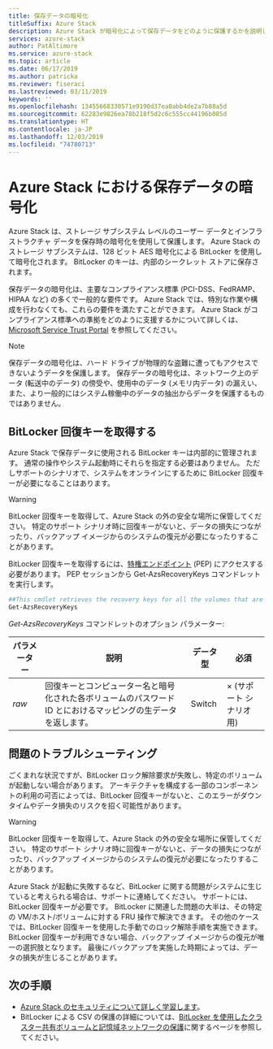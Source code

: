 ```yaml
---
title: 保存データの暗号化
titleSuffix: Azure Stack
description: Azure Stack が暗号化によって保存データをどのように保護するかを説明します。
services: azure-stack
author: PatAltimore
ms.service: azure-stack
ms.topic: article
ms.date: 06/17/2019
ms.author: patricka
ms.reviewer: fiseraci
ms.lastreviewed: 03/11/2019
keywords: ''
ms.openlocfilehash: 13455668330571e9190d37ea0abb4de2a7b88a5d
ms.sourcegitcommit: 62283e9826ea78b218f5d2c6c555cc44196b085d
ms.translationtype: HT
ms.contentlocale: ja-JP
ms.lasthandoff: 12/03/2019
ms.locfileid: "74780713"
---
```

# <a name="data-at-rest-encryption-in-azure-stack"></a>Azure Stack における保存データの暗号化

Azure Stack は、ストレージ サブシステム レベルのユーザー データとインフラストラクチャ データを保存時の暗号化を使用して保護します。 Azure Stack のストレージ サブシステムは、128 ビット AES 暗号化による BitLocker を使用して暗号化されます。 BitLocker のキーは、内部のシークレット ストアに保存されます。

保存データの暗号化は、主要なコンプライアンス標準 (PCI-DSS、FedRAMP、HIPAA など) の多くで一般的な要件です。 Azure Stack では、特別な作業や構成を行わなくても、これらの要件を満たすことができます。 Azure Stack がコンプライアンス標準への準拠をどのように支援するかについて詳しくは、[Microsoft Service Trust Portal](https://aka.ms/AzureStackCompliance) を参照してください。

> [!NOTE]
> 保存データの暗号化は、ハード ドライブが物理的な盗難に遭ってもアクセスできないようデータを保護します。 保存データの暗号化は、ネットワーク上のデータ (転送中のデータ) の傍受や、使用中のデータ (メモリ内データ) の漏えい、また、より一般的にはシステム稼働中のデータの抽出からデータを保護するものではありません。

## <a name="retrieving-bitlocker-recovery-keys"></a>BitLocker 回復キーを取得する

Azure Stack で保存データに使用される BitLocker キーは内部的に管理されます。 通常の操作やシステム起動時にそれらを指定する必要はありません。 ただしサポートのシナリオで、システムをオンラインにするために BitLocker 回復キーが必要になることはあります。  

> [!WARNING]
> BitLocker 回復キーを取得して、Azure Stack の外の安全な場所に保管してください。 特定のサポート シナリオ時に回復キーがないと、データの損失につながったり、バックアップ イメージからのシステムの復元が必要になったりすることがあります。

BitLocker 回復キーを取得するには、[特権エンドポイント](azure-stack-privileged-endpoint.md) (PEP) にアクセスする必要があります。 PEP セッションから Get-AzsRecoveryKeys コマンドレットを実行します。

```powershell
##This cmdlet retrieves the recovery keys for all the volumes that are encrypted with BitLocker.
Get-AzsRecoveryKeys
```

*Get-AzsRecoveryKeys* コマンドレットのオプション パラメーター:

| パラメーター | 説明 | データ型 | 必須 |
|---------|---------|---------|---------|
|*raw* | 回復キーとコンピューター名と暗号化された各ボリュームのパスワード ID とにおけるマッピングの生データを返します。  | Switch | × (サポート シナリオ用)|

## <a name="troubleshoot-issues"></a>問題のトラブルシューティング

ごくまれな状況ですが、BitLocker ロック解除要求が失敗し、特定のボリュームが起動しない場合があります。 アーキテクチャを構成する一部のコンポーネントの利用の可否によっては、BitLocker 回復キーがないと、このエラーがダウンタイムやデータ損失のリスクを招く可能性があります。

> [!WARNING]
> BitLocker 回復キーを取得して、Azure Stack の外の安全な場所に保管してください。 特定のサポート シナリオ時に回復キーがないと、データの損失につながったり、バックアップ イメージからのシステムの復元が必要になったりすることがあります。

Azure Stack が起動に失敗するなど、BitLocker に関する問題がシステムに生じていると考えられる場合は、サポートに連絡してください。 サポートには、BitLocker 回復キーが必要です。 BitLocker に関連した問題の大半は、その特定の VM/ホスト/ボリュームに対する FRU 操作で解決できます。 その他のケースでは、BitLocker 回復キーを使用した手動でのロック解除手順を実施できます。 BitLocker 回復キーが利用できない場合、バックアップ イメージからの復元が唯一の選択肢となります。 最後にバックアップを実施した時期によっては、データの損失が生じることがあります。

## <a name="next-steps"></a>次の手順

- [Azure Stack のセキュリティについて詳しく学習します](azure-stack-security-foundations.md)。
- BitLocker による CSV の保護の詳細については、[BitLocker を使用したクラスター共有ボリュームと記憶域ネットワークの保護](https://docs.microsoft.com/windows/security/information-protection/bitlocker/protecting-cluster-shared-volumes-and-storage-area-networks-with-bitlocker)に関するページを参照してください。
